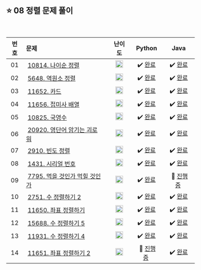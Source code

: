 
## ⭐️ 08 정렬 문제 풀이

<br>

| **번호** | **문제** | **난이도** | **Python** | **Java** |
|:--------:|:--------|:----------:|:----------:|:--------:|
| 01 | &nbsp;[10814. 나이순 정렬](https://www.acmicpc.net/problem/10814)&nbsp;&nbsp; | &nbsp;&nbsp;<img src="https://github.com/yuuforest/Baekjoon/assets/97596022/16c246cd-0ac7-4c70-8e59-ae53094efefd" width="20"/>&nbsp;&nbsp; | &nbsp;✔️ [완료](https://github.com/yuuforest/Algorithm/blob/main/02%20%EB%B0%B1%EC%A4%80/08%20%EC%A0%95%EB%A0%AC/Python/Prob10814.py)&nbsp; | &nbsp;✔️ [완료](https://github.com/yuuforest/Algorithm/blob/main/02%20%EB%B0%B1%EC%A4%80/08%20%EC%A0%95%EB%A0%AC/Java/src/Prob10814.java)&nbsp; |
| 02 | &nbsp;[5648. 역원소 정렬](https://www.acmicpc.net/problem/5648)&nbsp;&nbsp; | &nbsp;&nbsp;<img src="https://github.com/yuuforest/Baekjoon/assets/97596022/16c246cd-0ac7-4c70-8e59-ae53094efefd" width="20"/>&nbsp;&nbsp; | &nbsp;✔️ [완료](https://github.com/yuuforest/Algorithm/blob/main/02%20%EB%B0%B1%EC%A4%80/08%20%EC%A0%95%EB%A0%AC/Python/Prob5648.py)&nbsp; | &nbsp;✔️ [완료](https://github.com/yuuforest/Algorithm/blob/main/02%20%EB%B0%B1%EC%A4%80/08%20%EC%A0%95%EB%A0%AC/Java/src/Prob5648.java)&nbsp; |
| 03 | &nbsp;[11652. 카드](https://www.acmicpc.net/problem/11652)&nbsp;&nbsp; | &nbsp;&nbsp;<img src="https://github.com/yuuforest/Baekjoon/assets/97596022/3c7e9f4b-e603-404f-b612-258d66475421" width="20"/>&nbsp;&nbsp; | &nbsp;✔️ [완료](https://github.com/yuuforest/Algorithm/blob/main/02%20%EB%B0%B1%EC%A4%80/08%20%EC%A0%95%EB%A0%AC/Python/Prob11652.py)&nbsp; | &nbsp;✔️ [완료](https://github.com/yuuforest/Algorithm/blob/main/02%20%EB%B0%B1%EC%A4%80/08%20%EC%A0%95%EB%A0%AC/Java/src/Prob11652.java)&nbsp; |
| 04 | &nbsp;[11656. 접미사 배열](https://www.acmicpc.net/problem/11656)&nbsp;&nbsp; | &nbsp;&nbsp;<img src="https://github.com/yuuforest/Baekjoon/assets/97596022/3c7e9f4b-e603-404f-b612-258d66475421" width="20"/>&nbsp;&nbsp; | &nbsp;✔️ [완료](https://github.com/yuuforest/Algorithm/blob/main/02%20%EB%B0%B1%EC%A4%80/08%20%EC%A0%95%EB%A0%AC/Python/Prob11656.py)&nbsp; | &nbsp;✔️ [완료](https://github.com/yuuforest/Algorithm/blob/main/02%20%EB%B0%B1%EC%A4%80/08%20%EC%A0%95%EB%A0%AC/Java/src/Prob11656.java)&nbsp; |
| 05 | &nbsp;[10825. 국영수](https://www.acmicpc.net/problem/10825)&nbsp;&nbsp; | &nbsp;&nbsp;<img src="https://github.com/yuuforest/Baekjoon/assets/97596022/3c7e9f4b-e603-404f-b612-258d66475421" width="20"/>&nbsp;&nbsp; | &nbsp;✔️ [완료](https://github.com/yuuforest/Algorithm/blob/main/02%20%EB%B0%B1%EC%A4%80/08%20%EC%A0%95%EB%A0%AC/Python/Prob10825.py)&nbsp; | &nbsp;✔️ [완료](https://github.com/yuuforest/Algorithm/blob/main/02%20%EB%B0%B1%EC%A4%80/08%20%EC%A0%95%EB%A0%AC/Java/src/Prob10825.java)&nbsp; |
| 06 | &nbsp;[20920. 영단어 암기는 괴로워](https://www.acmicpc.net/problem/20920)&nbsp;&nbsp; | &nbsp;&nbsp;<img src="https://github.com/yuuforest/Baekjoon/assets/97596022/07accbcc-b7bc-4a50-a82e-37f90db6a48f" width="20"/>&nbsp;&nbsp; | &nbsp;✔️ [완료](https://github.com/yuuforest/Algorithm/blob/main/02%20%EB%B0%B1%EC%A4%80/08%20%EC%A0%95%EB%A0%AC/Python/Prob20920.py)&nbsp; | &nbsp;✔️ [완료](https://github.com/yuuforest/Algorithm/blob/main/02%20%EB%B0%B1%EC%A4%80/08%20%EC%A0%95%EB%A0%AC/Java/src/Prob20920.java)&nbsp; |
| 07 | &nbsp;[2910. 빈도 정렬](https://www.acmicpc.net/problem/2910)&nbsp;&nbsp; | &nbsp;&nbsp;<img src="https://github.com/yuuforest/Baekjoon/assets/97596022/07accbcc-b7bc-4a50-a82e-37f90db6a48f" width="20"/>&nbsp;&nbsp; | &nbsp;✔️ [완료](https://github.com/yuuforest/Algorithm/blob/main/02%20%EB%B0%B1%EC%A4%80/08%20%EC%A0%95%EB%A0%AC/Python/Prob2910.py)&nbsp; | &nbsp;✔️ [완료](https://github.com/yuuforest/Algorithm/blob/main/02%20%EB%B0%B1%EC%A4%80/08%20%EC%A0%95%EB%A0%AC/Java/src/Prob2910.java)&nbsp; |
| 08 | &nbsp;[1431. 시리얼 번호](https://www.acmicpc.net/problem/1431)&nbsp;&nbsp; | &nbsp;&nbsp;<img src="https://github.com/yuuforest/Baekjoon/assets/97596022/07accbcc-b7bc-4a50-a82e-37f90db6a48f" width="20"/>&nbsp;&nbsp; | &nbsp;✔️ [완료](https://github.com/yuuforest/Algorithm/blob/main/02%20%EB%B0%B1%EC%A4%80/08%20%EC%A0%95%EB%A0%AC/Python/Prob1431.py)&nbsp; | &nbsp;✔️ [완료](https://github.com/yuuforest/Algorithm/blob/main/02%20%EB%B0%B1%EC%A4%80/08%20%EC%A0%95%EB%A0%AC/Java/src/Prob1431.java)&nbsp; |
| 09 | &nbsp;[7795. 먹을 것인가 먹힐 것인가](https://www.acmicpc.net/problem/7795)&nbsp;&nbsp; | &nbsp;&nbsp;<img src="https://github.com/yuuforest/Baekjoon/assets/97596022/07accbcc-b7bc-4a50-a82e-37f90db6a48f" width="20"/>&nbsp;&nbsp; | &nbsp;✔️ [완료](https://github.com/yuuforest/Algorithm/blob/main/02%20%EB%B0%B1%EC%A4%80/08%20%EC%A0%95%EB%A0%AC/Python/Prob7795.py)&nbsp; | &nbsp;💬 [진행 중]()&nbsp; |
| 10 | &nbsp;[2751. 수 정렬하기 2](https://www.acmicpc.net/problem/2751)&nbsp;&nbsp; | &nbsp;&nbsp;<img src="https://github.com/yuuforest/Baekjoon/assets/97596022/16c246cd-0ac7-4c70-8e59-ae53094efefd" width="20"/>&nbsp;&nbsp; | &nbsp;✔️ [완료](https://github.com/yuuforest/Algorithm/blob/main/02%20%EB%B0%B1%EC%A4%80/08%20%EC%A0%95%EB%A0%AC/Python/Prob2751.py)&nbsp; | &nbsp;✔️ [완료](https://github.com/yuuforest/Algorithm/blob/main/02%20%EB%B0%B1%EC%A4%80/08%20%EC%A0%95%EB%A0%AC/Java/src/Prob2751.java)&nbsp; |
| 11 | &nbsp;[11650. 좌표 정렬하기](https://www.acmicpc.net/problem/11650)&nbsp;&nbsp; | &nbsp;&nbsp;<img src="https://github.com/yuuforest/Baekjoon/assets/97596022/16c246cd-0ac7-4c70-8e59-ae53094efefd" width="20"/>&nbsp;&nbsp; | &nbsp;✔️ [완료](https://github.com/yuuforest/Algorithm/blob/main/02%20%EB%B0%B1%EC%A4%80/08%20%EC%A0%95%EB%A0%AC/Python/Prob11650.py)&nbsp; | &nbsp;✔️ [완료](https://github.com/yuuforest/Algorithm/blob/main/02%20%EB%B0%B1%EC%A4%80/08%20%EC%A0%95%EB%A0%AC/Java/src/Prob11650.java)&nbsp; |
| 12 | &nbsp;[15688. 수 정렬하기 5](https://www.acmicpc.net/problem/15688)&nbsp;&nbsp; | &nbsp;&nbsp;<img src="https://github.com/yuuforest/Baekjoon/assets/97596022/16c246cd-0ac7-4c70-8e59-ae53094efefd" width="20"/>&nbsp;&nbsp; | &nbsp;✔️ [완료](https://github.com/yuuforest/Algorithm/blob/main/02%20%EB%B0%B1%EC%A4%80/08%20%EC%A0%95%EB%A0%AC/Python/Prob15688.py)&nbsp; | &nbsp;✔️ [완료](https://github.com/yuuforest/Algorithm/blob/main/02%20%EB%B0%B1%EC%A4%80/08%20%EC%A0%95%EB%A0%AC/Java/src/Prob15688.java)&nbsp; |
| 13 | &nbsp;[11931. 수 정렬하기 4](https://www.acmicpc.net/problem/11931)&nbsp;&nbsp; | &nbsp;&nbsp;<img src="https://github.com/yuuforest/Baekjoon/assets/97596022/16c246cd-0ac7-4c70-8e59-ae53094efefd" width="20"/>&nbsp;&nbsp; | &nbsp;✔️ [완료](https://github.com/yuuforest/Algorithm/blob/main/02%20%EB%B0%B1%EC%A4%80/08%20%EC%A0%95%EB%A0%AC/Python/Prob11931.py)&nbsp; | &nbsp;✔️ [완료](https://github.com/yuuforest/Algorithm/blob/main/02%20%EB%B0%B1%EC%A4%80/08%20%EC%A0%95%EB%A0%AC/Java/src/Prob11931.java)&nbsp; |
| 14 | &nbsp;[11651. 좌표 정렬하기 2](https://www.acmicpc.net/problem/11651)&nbsp;&nbsp; | &nbsp;&nbsp;<img src="https://github.com/yuuforest/Baekjoon/assets/97596022/16c246cd-0ac7-4c70-8e59-ae53094efefd" width="20"/>&nbsp;&nbsp; | &nbsp;💬 [진행 중]()&nbsp; | &nbsp;✔️ [완료](https://github.com/yuuforest/Algorithm/blob/main/02%20%EB%B0%B1%EC%A4%80/08%20%EC%A0%95%EB%A0%AC/Java/src/Prob11651.java)&nbsp; |


